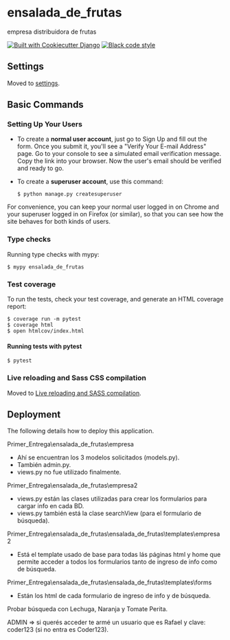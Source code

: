 # ensalada_de_frutas

empresa distribuidora de frutas

[![Built with Cookiecutter Django](https://img.shields.io/badge/built%20with-Cookiecutter%20Django-ff69b4.svg?logo=cookiecutter)](https://github.com/cookiecutter/cookiecutter-django/)
[![Black code style](https://img.shields.io/badge/code%20style-black-000000.svg)](https://github.com/ambv/black)

## Settings

Moved to [settings](http://cookiecutter-django.readthedocs.io/en/latest/settings.html).

## Basic Commands

### Setting Up Your Users

-   To create a **normal user account**, just go to Sign Up and fill out the form. Once you submit it, you'll see a "Verify Your E-mail Address" page. Go to your console to see a simulated email verification message. Copy the link into your browser. Now the user's email should be verified and ready to go.

-   To create a **superuser account**, use this command:

        $ python manage.py createsuperuser

For convenience, you can keep your normal user logged in on Chrome and your superuser logged in on Firefox (or similar), so that you can see how the site behaves for both kinds of users.

### Type checks

Running type checks with mypy:

    $ mypy ensalada_de_frutas

### Test coverage

To run the tests, check your test coverage, and generate an HTML coverage report:

    $ coverage run -m pytest
    $ coverage html
    $ open htmlcov/index.html

#### Running tests with pytest

    $ pytest

### Live reloading and Sass CSS compilation

Moved to [Live reloading and SASS compilation](https://cookiecutter-django.readthedocs.io/en/latest/developing-locally.html#sass-compilation-live-reloading).

## Deployment

The following details how to deploy this application.

Primer_Entrega\ensalada_de_frutas\empresa
- Ahí se encuentran los 3 modelos solicitados (models.py).
- También admin.py.
- views.py no fue utilizado finalmente.

Primer_Entrega\ensalada_de_frutas\empresa2
- views.py están las clases utilizadas para crear los formularios para cargar info en cada BD.
- views.py también está la clase searchView (para el formulario de búsqueda).

Primer_Entrega\ensalada_de_frutas\ensalada_de_frutas\templates\empresa2
- Está el template usado de base para todas lás páginas html y home que permite acceder a todos los formularios tanto de ingreso de info como de búsqueda.

Primer_Entrega\ensalada_de_frutas\ensalada_de_frutas\templates\forms
- Están los html de cada formulario de ingreso de info y de búsqueda.

Probar búsqueda con Lechuga, Naranja y Tomate Perita.

ADMIN => si querés acceder te armé un usuario que es Rafael y clave: coder123 (si no entra es Coder123).
